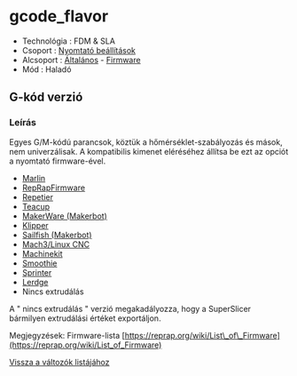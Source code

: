# gcode\_flavor

* Technológia : FDM & SLA
* Csoport : [Nyomtató beállítások](../../beallitasok/printer_settings.md)
* Alcsoport : [Általános](../../beallitasok/printer_settings.md#général) - [Firmware](gcode_flavor.md)
* Mód : Haladó

## G-kód verzió

### Leírás

Egyes G/M-kódú parancsok, köztük a hőmérséklet-szabályozás és mások, nem univerzálisak. A kompatibilis kimenet eléréséhez állítsa be ezt az opciót a nyomtató firmware-ével.

* [Marlin](https://marlinfw.org/)
* [RepRapFirmware](https://www.reprapfirmware.org/)
* [Repetier](https://www.repetier.com/documentation/repetier-firmware/)
* [Teacup](https://github.com/Traumflug/Teacup_Firmware)
* [MakerWare \(Makerbot\)](https://www.makerbot.com/stories/news/makerbot-makerware-2-4-1-release/)
* [Klipper](https://www.klipper3d.org/)
* [Sailfish \(Makerbot\)](http://www.sailfishfirmware.com/)
* [Mach3/Linux CNC](http://linuxcnc.org/docs/html/getting-started/index-fr.html)
* [Machinekit](https://github.com/machinekit/machinekit)
* [Smoothie](https://smoothieware.org/)
* [Sprinter](https://github.com/kliment/Sprinter)
* [Lerdge](https://www.lerdge.com/download/list/lerdge-k)
* Nincs extrudálás

A " nincs extrudálás " verzió megakadályozza, hogy a SuperSlicer bármilyen extrudálási értéket exportáljon.

Megjegyzések: Firmware-lista [https://reprap.org/wiki/List\_of\_Firmware](https://reprap.org/wiki/List_of_Firmware)

[Vissza a változók listájához](../../variable_list)

